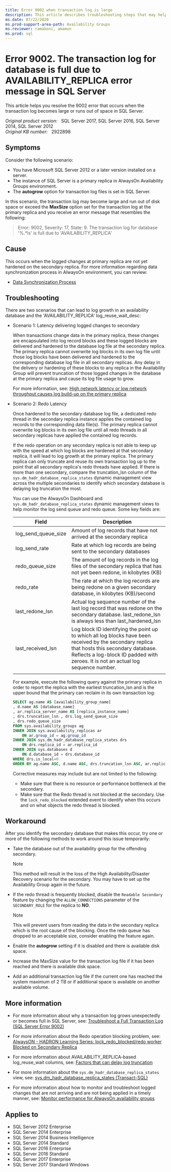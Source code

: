 ```yaml
---
title: Error 9002 when transaction log is large
description: This article describes troubleshooting steps that may help resolve problems that occur when the transaction log becomes large or runs out of space in SQL Server.
ms.date: 07/22/2020
ms.prod-support-area-path: Availability Groups
ms.reviewer: ramakoni, amamun
ms.prod: sql
---
```

# Error 9002. The transaction log for database is full due to AVAILABILITY_REPLICA error message in SQL Server

This article helps you resolve the 9002 error that occurs when the transaction log becomes large or runs out of space in SQL Server.

_Original product version:_ &nbsp; SQL Server 2017, SQL Server 2016, SQL Server 2014, SQL Server 2012  
_Original KB number:_ &nbsp; 2922898

## Symptoms

Consider the following scenario:

- You have Microsoft SQL Server 2012 or a later version installed on a server.
- The instance of SQL Server is a primary replica in AlwaysOn Availability Groups environment.
- The **autogrow** option for transaction log files is set in SQL Server.

In this scenario, the transaction log may become large and run out of disk space or exceed the **MaxSize** option set for the transaction log at the primary replica and you receive an error message that resembles the following:

> Error: 9002, Severity: 17, State: 9.
The transaction log for database '%.*ls' is full due to 'AVAILABILITY_REPLICA'

## Cause

This occurs when the logged changes at primary replica are not yet hardened on the secondary replica. For more information regarding data synchronization process in AlwaysOn environment, you can review:

- [Data Synchronization Process](/sql/database-engine/availability-groups/windows/monitor-performance-for-always-on-availability-groups?view=sql-server-2017#data-synchronization-process&preserve-view=true)

## Troubleshooting

There are two scenarios that can lead to log growth in an availability database and the 'AVAILABILITY_REPLICA' log_reuse_wait_desc:

- Scenario 1: Latency delivering logged changes to secondary

    When transactions change data in the primary replica, these changes are encapsulated into log record blocks and these logged blocks are delivered and hardened to the database log file at the secondary replica. The primary replica cannot overwrite log blocks in its own log file until those log blocks have been delivered and hardened to the corresponding database log file in all secondary replicas. Any delay in the delivery or hardening of these blocks to any replica in the Availability Group will prevent truncation of those logged changes in the database at the primary replica and cause its log file usage to grow.

    For more information, see: [High network latency or low network throughput causes log build-up on the primary replica](/sql/database-engine/availability-groups/windows/troubleshoot-availability-group-exceeded-rpo?view=sql-server-2017#BKMK_LATENCY&preserve-view=true)

- Scenario 2: Redo Latency  

    Once hardened to the secondary database log file, a dedicated redo thread in the secondary replica instance applies the contained log records to the corresponding data file(s). The primary replica cannot overwrite log blocks in its own log file until all redo threads in all secondary replicas have applied the contained log records.

    If the redo operation on any secondary replica is not able to keep up with the speed at which log blocks are hardened at that secondary replica, it will lead to log growth at the primary replica. The primary replica can only truncate and reuse its own transaction log up to the point that all secondary replica's redo threads have applied. If there is more than one secondary, compare the truncation_lsn column of the `sys.dm_hadr_database_replica_states` dynamic management view across the multiple secondaries to identify which secondary database is delaying log truncation the most.

    You can use the AlwaysOn Dashboard and `sys.dm_hadr_database_replica_states` dynamic management views to help monitor the log send queue and redo queue. Some key fields are:

    | Field| Description |
    |---|---|
    | log_send_queue_size| Amount of log records that have not arrived at the secondary replica |
    | log_send_rate| Rate at which log records are being sent to the secondary databases |
    | redo_queue_size| The amount of log records in the log files of the secondary replica that has not yet been redone, in kilobytes (KB) |
    | redo_rate| The rate at which the log records are being redone on a given secondary database, in kilobytes (KB)/second |
    | last_redone_lsn| Actual log sequence number of the last log record that was redone on the secondary database. last_redone_lsn is always less than last_hardened_lsn |
    | last_received_lsn| Log block ID identifying the point up to which all log blocks have been received by the secondary replica that hosts this secondary database. Reflects a log-block ID padded with zeroes. It is not an actual log sequence number. |
    |||

    For example, execute the following query against the primary replica in order to report the replica with the earliest truncation_lsn and is the upper bound that the primary can reclaim in its own transaction log:

    ```sql
    SELECT ag.name AS [availability_group_name]
    , d.name AS [database_name]
    , ar.replica_server_name AS [replica_instance_name]
    , drs.truncation_lsn , drs.log_send_queue_size
    , drs.redo_queue_size
    FROM sys.availability_groups ag
    INNER JOIN sys.availability_replicas ar
        ON ar.group_id = ag.group_id
    INNER JOIN sys.dm_hadr_database_replica_states drs
        ON drs.replica_id = ar.replica_id
    INNER JOIN sys.databases d
        ON d.database_id = drs.database_id
    WHERE drs.is_local=0
    ORDER BY ag.name ASC, d.name ASC, drs.truncation_lsn ASC, ar.replica_server_name ASC
    ```

    Corrective measures may include but are not limited to the following:

  - Make sure that there is no resource or performance bottleneck at the secondary.
  - Make sure that the Redo thread is not blocked at the secondary. Use the `lock_redo_blocked` extended event to identify when this occurs and on what objects the redo thread is blocked.

## Workaround

After you identify the secondary database that makes this occur, try one or more of the following methods to work around this issue temporarily:

- Take the database out of the availability group for the offending secondary.

    > [!NOTE]
    > This method will result in the loss of the High Availability/Disaster Recovery scenario for the secondary. You may have to set up the Availability Group again in the future.

- If the redo thread is frequently blocked, disable the `Readable Secondary` feature by changing the `ALLOW_CONNECTIONS` parameter of the `SECONDARY_ROLE` for the replica to **NO**.

    > [!NOTE]
    > This will prevent users from reading the data in the secondary replica which is the root cause of the blocking. Once the redo queue has dropped to an acceptable size, consider enabling the feature again.

- Enable the **autogrow** setting if it is disabled and there is available disk space.
- Increase the MaxSize value for the transaction log file if it has been reached and there is available disk space.
- Add an additional transaction log file if the current one has reached the system maximum of 2 TB or if additional space is available on another available volume.

## More information

- For more information about why a transaction log grows unexpectedly or becomes full in SQL Server, see: [Troubleshoot a Full Transaction Log (SQL Server Error 9002)](/sql/relational-databases/logs/troubleshoot-a-full-transaction-log-sql-server-error-9002?view=sql-server-ver15&preserve-view=true)

- For more information about the Redo operation blocking problem, see: [AlwaysON - HADRON Learning Series: lock_redo_blocked/redo worker Blocked on Secondary Replica](https://techcommunity.microsoft.com/t5/SQL-Server-Support/AlwaysON-HADRON-Learning-Series-lock-redo-blocked-redo-worker/ba-p/317628)

- For more information about AVAILABILITY_REPLICA-based log_reuse_wait columns, see: [Factors that can delay log truncation](/previous-versions/sql/sql-server-2008-r2/ms345414(v=sql.105))

- For more information about the `sys.dm_hadr_database_replica_states` view, see: [sys.dm_hadr_database_replica_states (Transact-SQL)](/sql/relational-databases/system-dynamic-management-views/sys-dm-hadr-database-replica-states-transact-sql?redirectedfrom=MSDN&view=sql-server-ver15&preserve-view=true)

- For more information about how to monitor and troubleshoot logged changes that are not arriving and are not being applied in a timely manner, see: [Monitor performance for AlwaysOn availability groups](/previous-versions/sql/sql-server-2012/dn135338(v=sql.110))

## Applies to

- SQL Server 2012 Enterprise
- SQL Server 2014 Enterprise
- SQL Server 2014 Business Intelligence
- SQL Server 2014 Standard
- SQL Server 2016 Enterprise
- SQL Server 2016 Standard
- SQL Server 2017 Enterprise
- SQL Server 2017 Standard Windows
